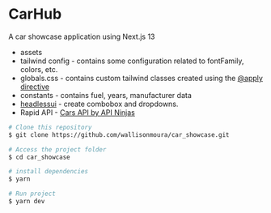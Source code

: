 # CarHub

A car showcase application using Next.js 13

- assets
- tailwind config - contains some configuration related to fontFamily, colors, etc.
- globals.css - contains custom tailwind classes created using the [@apply directive](https://tailwindcss.com/docs/functions-and-directives#apply)
- constants - contains fuel, years, manufacturer data
- [headlessui](https://headlessui.com/) - create combobox and dropdowns.
- Rapid API - [Cars API by API Ninjas](https://rapidapi.com/apininjas/api/cars-by-api-ninjas)

```bash
# Clone this repository
$ git clone https://github.com/wallisonmoura/car_showcase.git

# Access the project folder
$ cd car_showcase

# install dependencies
$ yarn

# Run project
$ yarn dev

```
        

